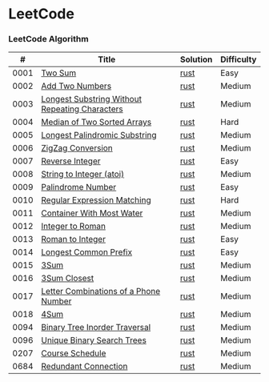 LeetCode
========

### LeetCode Algorithm
| # | Title | Solution | Difficulty |
|---| ----- | -------- | ---------- |
|0001|[Two Sum](https://leetcode.com/problems/two-sum/) | [rust](./solution/src/solution_0001_two_sum.rs)|Easy|
|0002|[Add Two Numbers](https://leetcode.com/problems/add-two-numbers/) | [rust](./solution/src/solution_0002_add_two_numbers.rs)|Medium|
|0003|[Longest Substring Without Repeating Characters](https://leetcode.com/problems/longest-substring-without-repeating-characters/) | [rust](./solution/src/solution_0003_longest_substring_without_repeating_characters.rs)|Medium|
|0004|[Median of Two Sorted Arrays](https://leetcode.com/problems/median-of-two-sorted-arrays/) | [rust](./solution/src/solution_0004_median_of_two_sorted_arrays.rs)|Hard|
|0005|[Longest Palindromic Substring](https://leetcode.com/problems/longest-palindromic-substring/) | [rust](./solution/src/solution_0005_longest_palindromic_substring.rs)|Medium|
|0006|[ZigZag Conversion](https://leetcode.com/problems/zigzag-conversion/) | [rust](./solution/src/solution_0006_zigzag_conversion.rs)|Medium|
|0007|[Reverse Integer](https://leetcode.com/problems/reverse-integer/) | [rust](./solution/src/solution_0007_reverse_integer.rs)|Easy|
|0008|[String to Integer (atoi)](https://leetcode.com/problems/string-to-integer-atoi/) | [rust](./solution/src/solution_0008_string_to_integer_atoi.rs)|Medium|
|0009|[Palindrome Number](https://leetcode.com/problems/palindrome-number/) | [rust](./solution/src/solution_0009_palindrome_number.rs)|Easy|
|0010|[Regular Expression Matching](https://leetcode.com/problems/regular-expression-matching/) | [rust](./solution/src/solution_0010_regular_expression_matching.rs)|Hard|
|0011|[Container With Most Water](https://leetcode.com/problems/container-with-most-water/) | [rust](./solution/src/solution_0011_container_with_most_water.rs)|Medium|
|0012|[Integer to Roman](https://leetcode.com/problems/integer-to-roman/) | [rust](./solution/src/solution_0012_integer_to_roman.rs)|Medium|
|0013|[Roman to Integer](https://leetcode.com/problems/roman-to-integer/) | [rust](./solution/src/solution_0013_roman_to_integer.rs)|Easy|
|0014|[Longest Common Prefix](https://leetcode.com/problems/longest-common-prefix/) | [rust](./solution/src/solution_0014_longest_common_prefix.rs)|Easy|
|0015|[3Sum](https://leetcode.com/problems/3sum/) | [rust](./solution/src/solution_0015_3sum.rs)|Medium|
|0016|[3Sum Closest](https://leetcode.com/problems/3sum-closest/) | [rust](./solution/src/solution_0016_3sum_closest.rs)|Medium|
|0017|[Letter Combinations of a Phone Number](https://leetcode.com/problems/letter-combinations-of-a-phone-number/) | [rust](./solution/src/solution_0017_letter_combinations_of_a_phone_number.rs)|Medium|
|0018|[4Sum](https://leetcode.com/problems/4sum/) | [rust](./solution/src/solution_0018_4sum.rs)|Medium|
|0094|[Binary Tree Inorder Traversal](https://leetcode.com/problems/binary-tree-inorder-traversal/) | [rust](./solution/src/solution_0094_binary_tree_inorder_traversal.rs)|Medium|
|0096|[Unique Binary Search Trees](https://leetcode.com/problems/unique-binary-search-trees/) | [rust](./solution/src/solution_0096_unique_binary_search_trees.rs)|Medium|
|0207|[Course Schedule](https://leetcode.com/problems/course-schedule/) | [rust](./solution/src/solution_0207_course_schedule.rs)|Medium|
|0684|[Redundant Connection](https://leetcode.com/problems/redundant-connection/) | [rust](./solution/src/solution_0684_redundant_connection.rs)|Medium|

